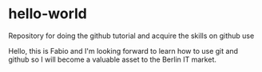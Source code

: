# hello-world
Repository for doing the github tutorial and acquire the skills on github use

Hello, this is Fabio and I'm looking forward to learn how to use git and github so I will become a valuable asset to the Berlin IT market.
